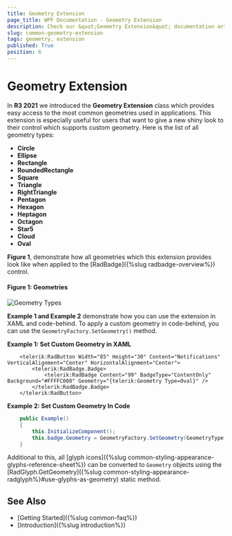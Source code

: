 ```yaml
---
title: Geometry Extension
page_title: WPF Documentation - Geometry Extension
description: Check our &quot;Geometry Extension&quot; documentation article for WPF controls 
slug: common-geometry-extension
tags: geometry, extension
published: True
position: 6
---
```


# Geometry Extension

In **R3 2021** we introduced the **Geometry Extension** class which provides easy access to the most common geometries used in applications. This extension is especially useful for users that want to give a new shiny look to their control which supports custom geometry. Here is the list of all geometry types:

* __Circle__
* __Ellipse__
* __Rectangle__
* __RoundedRectangle__
* __Square__
* __Triangle__
* __RightTriangle__
* __Pentagon__
* __Hexagon__
* __Heptagon__
* __Octagon__
* __Star5__
* __Cloud__
* __Oval__
 
**Figure 1**, demonstrate how all geometries which this extension provides look like when applied to the [RadBadge]({%slug radbadge-overview%}) control.

#### **Figure 1: Geometries** 
![Geometry Types](images/radbadge-key-properties_2.png)

__Example 1 and Example 2__ demonstrate how you can use the extension in XAML and code-behind. To apply a custom geometry in code-behind, you can use the `GeometryFactory.SetGeometry()` method.

__Example 1: Set Custom Geometry in XAML__
```XAML
	<telerik:RadButton Width="85" Height="30" Content="Notifications"  VerticalAlignment="Center" HorizontalAlignment="Center">
		<telerik:RadBadge.Badge>
			<telerik:RadBadge Content="99" BadgeType="ContentOnly" Background="#FFFFC000" Geometry="{telerik:Geometry Type=Oval}" />
		</telerik:RadBadge.Badge>
	</telerik:RadButton>
```


__Example 2: Set Custom Geometry In Code__
```C#
	public Example()
	{
		this.InitializeComponent();
		this.badge.Geometry = GeometryFactory.SetGeometry(GeometryType.Hexagon);
	}
```

Additional to this, all [glyph icons]({%slug common-styling-appearance-glyphs-reference-sheet%}) can be converted to `Geometry` objects using the [RadGlyph.GetGeometry]({%slug common-styling-appearance-radglyph%}#use-glyphs-as-geometry) static method.

## See Also

* [Getting Started]({%slug common-faq%})
* [Introduction]({%slug introduction%})
